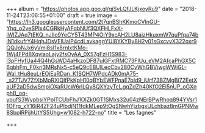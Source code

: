 +++
album = "https://photos.app.goo.gl/qiSvLQfJLKjxoyRu9"
date = "2018-11-24T23:06:55+01:00"
draft = true
image = "https://lh3.googleusercontent.com/2t7qnBShKKmoCVlnGU-Yhq_o2veSPIx4CGRkHyAFqbNUf3QXFHLFxX-lWIZJAq7tEKQ_nJIlo9YeCY5T43MP4OiY9xcAH2LU8aizHkuxmW7quPfqa74biN1dkufrY4HqhJDsVElUalP4cdLavkaggYUl8YKYBy8H2y01sGxcvvX322oxr9QQJoNJx6yVmi8sI1x8rnlxtKMo-1Wj4FPd8XqyiaoLajy2fsOyAA_0X57gFzH1S983-l3pFHyfUa44Q4hGsWD4aHkzoDF87uIGFxtRMC73FIUu_eVM2AfcaPhGX5C6qbhFm_F0krj3MRsNx5-c5eQ9cEBUlLecCbv280CvWhGBViwgWWiGL-Wal_tHu8euLrEOjEaRDan_K1SQH7WPdcADk0mA75-_s27TJV7ZfXbMoRXIQlfPkKpH10qBYbEWFPnaE7oId9_iUrf73BZMgBi72EetXaUF2aD5dwSmpiOXaRUcW6rlLQy8QXYzyTcI_gqZdZh40KfO2Ei5nUP_oGXnphB_oq-ypufS3WypbsiYPplTCUbFhJ1OIZk0GT1SMxs32u04zNErBPwRhoq894YVsr11OFrg_xY16iR4ZF24uPlbdjN11fdkMLep9tOgSNwhYjzbgxULchbaz8mGPNMw8SbpIRPijhUtYS5Uhg=w1082-h722-no"
title = "Les fagnes"

+++
